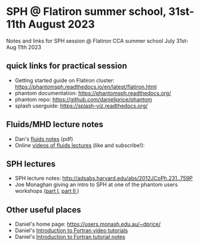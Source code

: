 # SPH @ Flatiron summer school, 31st-11th August 2023
Notes and links for SPH session @ Flatiron CCA summer school July 31st-Aug 11th 2023

## quick links for practical session
- Getting started guide on Flatiron cluster: https://phantomsph.readthedocs.io/en/latest/flatiron.html
- phantom documentation: https://phantomsph.readthedocs.org/
- phantom repo: https://github.com/danieljprice/phantom
- splash userguide: https://splash-viz.readthedocs.org/

## Fluids/MHD lecture notes
- Dan's [fluids notes](https://github.com/danieljprice/cca_school/blob/main/dan-fluids-notes.pdf) (pdf)
- Online [videos of fluids lectures](https://www.youtube.com/watch?v=MOjPtBFGtSI&list=PLMzuj51UjsPTZjHd6XKB4PYbqYDsEBKwH&index=5) (like and subscribe!): 

## SPH lectures
- SPH lecture notes: http://adsabs.harvard.edu/abs/2012JCoPh.231..759P
- Joe Monaghan giving an intro to SPH at one of the phantom users workshops ([part I](https://youtu.be/tAXHCAEgSuE), [part II ](https://youtu.be/OTlygbegQT4)) 

## Other useful places
- Daniel's home page: https://users.monash.edu.au/~dprice/
- Daniel's [Introduction to Fortran video tutorials](https://www.youtube.com/playlist?list=PLMzuj51UjsPTZjHd6XKB4PYbqYDsEBKwH)
- Daniel's [Introduction to Fortran tutorial notes](https://users.monash.edu.au/~dprice/teaching/fortran/lab-Fortran.pdf)

